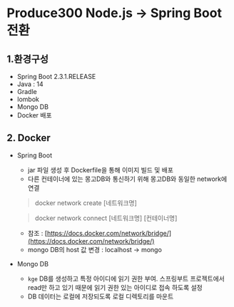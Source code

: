 # Produce300 Node.js -> Spring Boot 전환
 

## 1.환경구성
- Spring Boot 2.3.1.RELEASE
- Java : 14
- Gradle
- lombok
- Mongo DB
- Docker 배포

## 2. Docker
- Spring Boot
    * jar 파일 생성 후 Dockerfile을 통해 이미지 빌드 및 배포
    * 다른 컨테이너에 있는 몽고DB와 통신하기 위해 몽고DB와 동일한 network에 연결
    > docker network create [네트워크명]    
    
    > docker network connect [네트워크명] [컨테이너명]

    * 참조 : [https://docs.docker.com/network/bridge/](https://docs.docker.com/network/bridge/)
    * mongo DB의 host 값 변경 : localhost -> mongo
    
- Mongo DB
    * `kge` DB를 생성하고 특정 아이디에 읽기 권한 부여. 스프링부트 프로젝트에서 read만 하고 있기 때문에 읽기 권한 있는 아이디로 접속 하도록 설정
    * DB 데이터는 로컬에 저장되도록 로컬 디렉토리를 마운트
